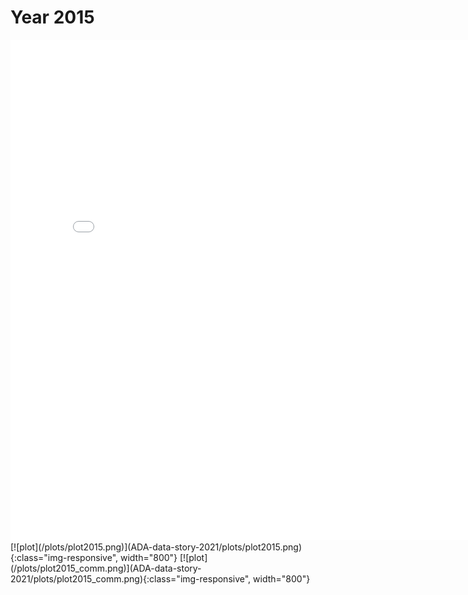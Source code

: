 # Year 2015
<embed type="text/html" src="plots/plot2015_750.html" width="800" height="800">
[![plot](/plots/plot2015.png)](ADA-data-story-2021/plots/plot2015.png){:class="img-responsive", width="800"}
[![plot](/plots/plot2015_comm.png)](ADA-data-story-2021/plots/plot2015_comm.png){:class="img-responsive", width="800"}
